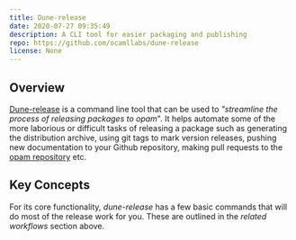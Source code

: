 ```yaml
---
title: Dune-release
date: 2020-07-27 09:35:49
description: A CLI tool for easier packaging and publishing
repo: https://github.com/ocamllabs/dune-release
license: None
---
```


## Overview

[Dune-release](https://github.com/ocamllabs/dune-release) is a command line tool that can be used to *"streamline the process of releasing packages to opam*". It helps automate some of the more laborious or difficult tasks of releasing a package such as generating the distribution archive, using git tags to mark version releases, pushing new documentation to your Github repository, making pull requests to the [opam repository](https://github.com/ocaml/opam-repository) etc. 

## Key Concepts

For its core functionality, *dune-release* has a few basic commands that will do most of the release work for you. These are outlined in the *related workflows* section above.
